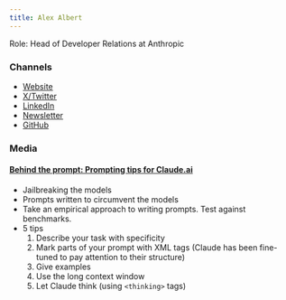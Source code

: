 ```yaml
---
title: Alex Albert
---
```


Role: Head of Developer Relations at Anthropic

### Channels
- [Website](https://alexalbert.me)
- [X/Twitter](https://x.com/alexalbert)
- [LinkedIn](https://www.linkedin.com/in/alex-albert/)
- [Newsletter](https://alexalbert.substack.com)
- [GitHub](https://github.com/alexalbert)

### Media

#### [Behind the prompt: Prompting tips for Claude.ai](https://www.youtube.com/watch?v=OfUn6HjwXhI&t=24s)
- Jailbreaking the models
- Prompts written to circumvent the models
- Take an empirical approach to writing prompts. Test against benchmarks.
- 5 tips
    1. Describe your task with specificity
    2. Mark parts of your prompt with XML tags (Claude has been fine-tuned to pay attention to their structure)
    3. Give examples
    4. Use the long context window
    5. Let Claude think (using `<thinking>` tags)